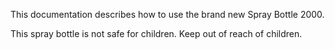 This documentation describes how to use the brand new Spray Bottle 2000.

This spray bottle is not safe for children. Keep out of reach of children.